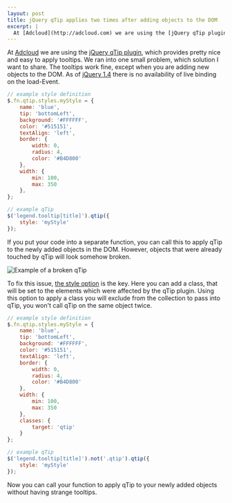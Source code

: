 ```yaml
--- 
layout: post
title: jQuery qTip applies two times after adding objects to the DOM
excerpt: |
  At [Adcloud](http://adcloud.com) we are using the [jQuery qTip plugin](http://craigsworks.com/projects/qtip/), which provides pretty nice and easy to apply tooltips. We ran into one small problem, which solution I want to share. The tooltips work fine, except when you are adding new objects to the DOM. As of [jQuery 1.4](http://jquery.com) there is no availability of live binding on the load-Event.
---
```


At [Adcloud](http://adcloud.com) we are using the [jQuery qTip plugin](http://craigsworks.com/projects/qtip/), which provides pretty nice and easy to apply tooltips. We ran into one small problem, which solution I want to share. The tooltips work fine, except when you are adding new objects to the DOM. As of [jQuery 1.4](http://jquery.com) there is no availability of live binding on the load-Event.

```javascript
// example style definition
$.fn.qtip.styles.myStyle = {
    name: 'blue',
    tip: 'bottomLeft',
    background: '#FFFFFF',
    color: '#515151',
    textAlign: 'left',
    border: {
        width: 0,
        radius: 4,
        color: '#B4D800'
    },
    width: {
        min: 100,
        max: 350
    },
};
```

```javascript
// example qTip
$('legend.tooltip[title]').qtip({
    style: 'myStyle'
});
```

If you put your code into a separate function, you can call this to apply qTip to the newly added objects in the DOM. However, objects that were already touched by qTip will look somehow broken.

![Example of a broken qTip](/images/2010/10/double-qtip.jpg "Broken qTip")

To fix this issue, [the style option](http://craigsworks.com/projects/qtip/docs/reference/#style) is the key. Here you can add a class, that will be set to the elements which were affected by the qTip plugin. Using this option to apply a class you will exclude from the collection to pass into qTip, you won't call qTip on the same object twice.

```javascript
// example style definition
$.fn.qtip.styles.myStyle = {
    name: 'blue',
    tip: 'bottomLeft',
    background: '#FFFFFF',
    color: '#515151',
    textAlign: 'left',
    border: {
        width: 0,
        radius: 4,
        color: '#B4D800'
    },
    width: {
        min: 100,
        max: 350
    },
    classes: {
        target: 'qtip'
    } 
};
```

```javascript
// example qTip
$('legend.tooltip[title]').not('.qtip').qtip({
    style: 'myStyle'
});
```

Now you can call your function to apply qTip to your newly added objects without having strange tooltips.
